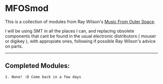 # MFOSmod

This is a collection of modules from Ray Wilson's [Music From Outer Space](http://musicfromouterspace.com/).

I will be using SMT in all the places I can, and replacing obsolete components that cant be found in the usual electronic distributors ( mouser or digikey ), with appropiate ones, following if possible Ray Wilson's advice on parts.

---

## Completed Modules:

	1. None! :D Come back in a few days

